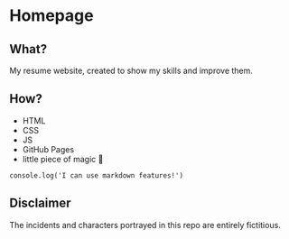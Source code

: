 # Homepage
## What?
My resume website, created to show my skills and improve them.
## How?
- HTML
- CSS
- JS
- GitHub Pages
- little piece of magic 🌟
```
console.log('I can use markdown features!')
```
## Disclaimer
The incidents and characters portrayed in this repo are entirely fictitious.
